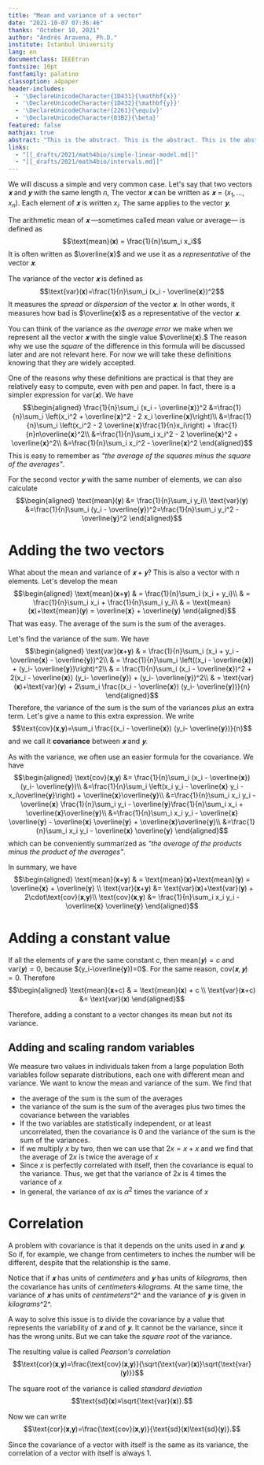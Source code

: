 ```yaml
---
title: "Mean and variance of a vector"
date: "2021-10-07 07:36:46"
thanks: "October 10, 2021"
author: "Andrés Aravena, Ph.D."
institute: Istanbul University
lang: en
documentclass: IEEEtran
fontsize: 10pt
fontfamily: palatino
classoption: a4paper
header-includes: 
  - '\DeclareUnicodeCharacter{1D431}{\mathbf{x}}'
  - '\DeclareUnicodeCharacter{1D432}{\mathbf{y}}'
  - '\DeclareUnicodeCharacter{2261}{\equiv}'
  - '\DeclareUnicodeCharacter{03B2}{\beta}'
featured: false
mathjax: true
abstract: "This is the abstract. This is the abstract. This is the abstract. This is the abstract."
links:
  - "[[_drafts/2021/math4bio/simple-linear-model.md]]"
  - "[[_drafts/2021/math4bio/intervals.md]]"
---
```


We will discuss a simple and very common case. Let's say that two vectors $𝐱$ and $𝐲$ with the same length $n,$
The vector $𝐱$ can be written as
$𝐱 = (x_1,…,x_n).$ Each element of $𝐱$ is written $x_i$. The same applies to the vector $𝐲.$

The arithmetic mean of $𝐱$ —sometimes called mean value or average— is defined as
$$\text{mean}(𝐱) = \frac{1}{n}\sum_i x_i$$
It is often written as $\overline{𝐱}$ and we use it as a _representative_ of the vector $𝐱$.

The variance of the vector $𝐱$ is defined as
$$\text{var}(𝐱)=\frac{1}{n}\sum_i (x_i - \overline{𝐱})^2$$
It measures the _spread_ or _dispersion_ of the vector $𝐱$. In other words, it measures how bad is $\overline{𝐱}$ as a representative of the vector $𝐱$.

You can think of the variance as _the average error_ we make when we represent all the vector $𝐱$ with the single value  $\overline{𝐱}.$ The reason why we use the _square_ of the difference in this formula will be discussed later and are not relevant here. For now we will take these definitions knowing that they are widely accepted.

One of the reasons why these definitions are practical is that they are relatively easy to compute, even with pen and paper. In fact, there is a simpler expression for $\text{var}(𝐱).$ We have
$$\begin{aligned}
\frac{1}{n}\sum_i (x_i - \overline{𝐱})^2 
&=\frac{1}{n}\sum_i \left(x_i^2 + \overline{𝐱}^2 - 2 x_i \overline{𝐱}\right)\\
&=\frac{1}{n}\sum_i \left(x_i^2 - 2 \overline{𝐱}\frac{1}{n}x_i\right) + \frac{1}{n}n\overline{𝐱}^2\\
&=\frac{1}{n}\sum_i x_i^2 - 2 \overline{𝐱}^2 + \overline{𝐱}^2\\
&=\frac{1}{n}\sum_i x_i^2 - \overline{𝐱}^2
\end{aligned}$$
This is easy to remember as _"the average of the squares minus the square of the averages"_.

For the second vector $𝐲$ with the same number of elements, we can also calculate
$$\begin{aligned}
\text{mean}(𝐲) &= \frac{1}{n}\sum_i y_i\\
\text{var}(𝐲) &=\frac{1}{n}\sum_i (y_i - \overline{𝐲})^2=\frac{1}{n}\sum_i y_i^2 - \overline{𝐲}^2
\end{aligned}$$

# Adding the two vectors
What about the mean and variance of $𝐱+𝐲$? This is also a vector with $n$ elements. Let's develop the mean
$$\begin{aligned}
\text{mean}(𝐱+𝐲) & = \frac{1}{n}\sum_i (x_i + y_i)\\
& = \frac{1}{n}\sum_i x_i + \frac{1}{n}\sum_i y_i\\
& = \text{mean}(𝐱)+\text{mean}(𝐲) = \overline{𝐱} + \overline{𝐲}
\end{aligned}$$
That was easy. The average of the sum is the sum of the averages.

Let's find the variance of the sum. We have
$$\begin{aligned}
\text{var}(𝐱+𝐲) & = \frac{1}{n}\sum_i (x_i + y_i - \overline{𝐱} - \overline{𝐲})^2\\
& = \frac{1}{n}\sum_i \left((x_i - \overline{𝐱}) + (y_i- \overline{𝐲})\right)^2\\
& = \frac{1}{n}\sum_i (x_i - \overline{𝐱})^2 + 2(x_i - \overline{𝐱}) (y_i- \overline{𝐲}) + (y_i- \overline{𝐲})^2\\
& = \text{var}(𝐱)+\text{var}(𝐲) + 2\sum_i \frac{(x_i - \overline{𝐱}) (y_i- \overline{𝐲})}{n}
\end{aligned}$$
Therefore, the variance of the sum is the sum of the variances _plus_ an extra term. Let's give a name to this extra expression. We write
$$\text{cov}(𝐱,𝐲)=\sum_i \frac{(x_i - \overline{𝐱}) (y_i- \overline{𝐲})}{n}$$
and we call it **covariance** between $𝐱$ and $𝐲$.

As with the variance, we often use an easier formula for the covariance. We have
$$\begin{aligned}
\text{cov}(𝐱,𝐲) &=
\frac{1}{n}\sum_i (x_i - \overline{𝐱}) (y_i- \overline{𝐲})\\ 
&=\frac{1}{n}\sum_i \left(x_i y_i - \overline{𝐱} y_i - x_i\overline{𝐲}\right) + \overline{𝐱}\overline{𝐲}\\
&=\frac{1}{n}\sum_i x_i y_i - \overline{𝐱} \frac{1}{n}\sum_i y_i - \overline{𝐲}\frac{1}{n}\sum_i x_i + \overline{𝐱}\overline{𝐲}\\
&=\frac{1}{n}\sum_i x_i y_i - \overline{𝐱} \overline{𝐲} - \overline{𝐱} \overline{𝐲} + \overline{𝐱}\overline{𝐲}\\
&=\frac{1}{n}\sum_i x_i y_i - \overline{𝐱} \overline{𝐲}
\end{aligned}$$
which can be conveniently summarized as _"the average of the products minus the product of the averages"_.

In summary, we have
$$\begin{aligned}
\text{mean}(𝐱+𝐲) & = \text{mean}(𝐱)+\text{mean}(𝐲) = \overline{𝐱} + \overline{𝐲} \\
\text{var}(𝐱+𝐲) &= \text{var}(𝐱)+\text{var}(𝐲) + 2\cdot\text{cov}(𝐱,𝐲)\\
\text{cov}(𝐱,𝐲) &= \frac{1}{n}\sum_i x_i y_i - \overline{𝐱} \overline{𝐲}
\end{aligned}$$

# Adding a constant value
If all the elements of $𝐲$ are the same constant $c$, then $\text{mean}(𝐲)=c$ and $\text{var}(𝐲)=0,$ because $(y_i-\overline{𝐲})=0$. For the same reason, $\text{cov}(𝐱,𝐲)=0.$ Therefore
$$\begin{aligned}
\text{mean}(𝐱+c) & = \text{mean}(𝐱) + c \\
\text{var}(𝐱+c) &= \text{var}(𝐱)
\end{aligned}$$

Therefore, adding a constant to a vector changes its mean but not its variance.

## Adding and scaling random variables
We measure two values in individuals taken from a large population
Both variables follow separate distributions, each one with different mean and variance. We want to know the mean and variance of the sum. We find that

+ the average of the sum is the sum of the averages
+ the variance of the sum is the sum of the averages plus two times the covariance between the variables
+ If the two variables are statistically independent, or at least uncorrelated, then the covariance is 0 and the variance of the sum is the sum of the variances.
+ If we multiply $x$ by two, then we can use that $2x=x+x$ and we find that the average of $2x$ is twice the average of $x$
+ Since $x$ is perfectly correlated with itself, then the covariance is equal to the variance. Thus, we get that the variance of $2x$ is 4 times the variance of $x$
+ In general, the variance of $αx$ is $α^2$ times the variance of $x$

# Correlation
A problem with covariance is that it depends on the units used in $𝐱$ and $𝐲$. So if, for example, we change from centimeters to inches the number will be different, despite that the relationship is the same.

Notice that if $𝐱$ has units of _centimeters_ and $𝐲$ has units of _kilograms_, then the covariance has units of _centimeters$\cdot$kilograms_. At the same time, the variance of $𝐱$ has units of _centimeters_^2^ and the variance of $𝐲$ is given in _kilograms_^2^.

A way to solve this issue is to divide the covariance by a value that represents the variability of $𝐱$ and of $𝐲$. It cannot be the variance, since it has the wrong units. But we can take the _square root_ of the variance.

The resulting value is called _Pearson's correlation_
$$\text{cor}(𝐱,𝐲)=\frac{\text{cov}(𝐱,𝐲)}{\sqrt{\text{var}(𝐱)}\sqrt{\text{var}(𝐲)}}$$

The square root of the variance is called _standard deviation_
$$\text{sd}(𝐱)≡\sqrt{\text{var}(𝐱)}.$$

Now we can write
$$\text{cor}(𝐱,𝐲)=\frac{\text{cov}(𝐱,𝐲)}{\text{sd}(𝐱)\text{sd}(𝐲)}.$$

Since the covariance of a vector with itself is the same as its variance, the correlation of a vector with itself is always 1.